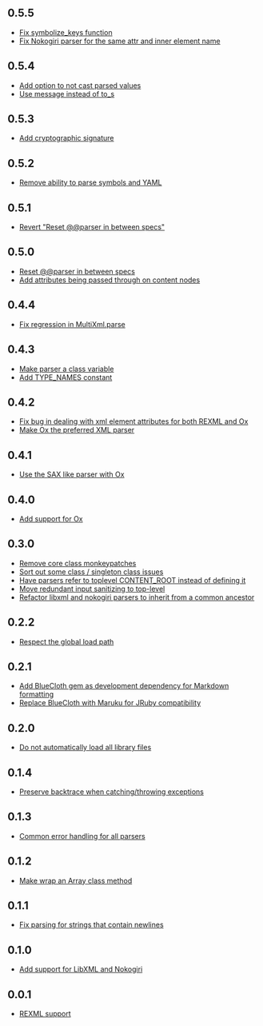 0.5.5
-----
* [Fix symbolize_keys function](https://github.com/sferik/multi_xml/commit/a4cae3aeb690999287cd30206399abaa5ce1ae81)
* [Fix Nokogiri parser for the same attr and inner element name](https://github.com/sferik/multi_xml/commit/a28ed86e2d7826b2edeed98552736b4c7ca52726)

0.5.4
-----
* [Add option to not cast parsed values](https://github.com/sferik/multi_xml/commit/44fc05fbcfd60cc8b555b75212471fab29fa8cd0)
* [Use message instead of to_s](https://github.com/sferik/multi_xml/commit/b06f0114434ffe1957dd7bc2712cb5b76c1b45fe)

0.5.3
-----
* [Add cryptographic signature](https://github.com/sferik/multi_xml/commit/f39f0c74308090737816c622dbb7d7aa28c646c0)

0.5.2
-----
* [Remove ability to parse symbols and YAML](https://github.com/sferik/multi_xml/pull/34)

0.5.1
-----
* [Revert "Reset @@parser in between specs"](https://github.com/sferik/multi_xml/issues/28)

0.5.0
-----
* [Reset @@parser in between specs](https://github.com/sferik/multi_xml/commit/b562bed265918b43ac1c4c638ae3a7ffe95ecd83)
* [Add attributes being passed through on content nodes](https://github.com/sferik/multi_xml/commit/631a8bb3c2253db0024f77f47c16d5a53b8128fd)

0.4.4
-----
* [Fix regression in MultiXml.parse](https://github.com/sferik/multi_xml/commit/45ae597d9a35cbd89cc7f5518c85bac30199fc06)

0.4.3
-----
* [Make parser a class variable](https://github.com/sferik/multi_xml/commit/6804ffc8680ed6466c66f2472f5e016c412c2c24)
* [Add TYPE_NAMES constant](https://github.com/sferik/multi_xml/commit/72a21f2e86c8e3ac9689cee5f3a62102cfb98028)

0.4.2
-----
* [Fix bug in dealing with xml element attributes for both REXML and Ox](https://github.com/sferik/multi_xml/commit/ba3c1ac427ff0268abaf8186fb4bd81100c99559)
* [Make Ox the preferred XML parser](https://github.com/sferik/multi_xml/commit/0a718d740c30fba426f300a929cda9ee8250d238)

0.4.1
-----
* [Use the SAX like parser with Ox](https://github.com/sferik/multi_xml/commit/d289d42817a32e48483c00d5361c76fbea62a166)

0.4.0
-----
* [Add support for Ox](https://github.com/sferik/multi_xml/pull/14)

0.3.0
-----
* [Remove core class monkeypatches](https://github.com/sferik/multi_xml/commit/f7cc3ce4d2924c0e0adc6935d1fba5ec79282938)
* [Sort out some class / singleton class issues](https://github.com/sferik/multi_xml/commit/a5dac06bcf658facaaf7afa295f1291c7be15a44)
* [Have parsers refer to toplevel CONTENT_ROOT instead of defining it](https://github.com/sferik/multi_xml/commit/94e6fa49e69b2a2467a0e6d3558f7d9815cae47e)
* [Move redundant input sanitizing to top-level](https://github.com/sferik/multi_xml/commit/4874148214dbbd2e5a4b877734e2519af42d6132)
* [Refactor libxml and nokogiri parsers to inherit from a common ancestor](https://github.com/sferik/multi_xml/commit/e0fdffcbfe641b6aaa3952ffa0570a893de325c2)

0.2.2
-----
* [Respect the global load path](https://github.com/sferik/multi_xml/commit/68eb3011b37f0e0222bb842abd2a78e1285a97c1)

0.2.1
-----
* [Add BlueCloth gem as development dependency for Markdown formatting](https://github.com/sferik/multi_xml/commit/18195cd1789176709f68f0d7f8df7fc944fe4d24)
* [Replace BlueCloth with Maruku for JRuby compatibility](https://github.com/sferik/multi_xml/commit/bad5516a5ec5e7ef7fc5a35c411721522357fa19)

0.2.0
-----
* [Do not automatically load all library files](https://github.com/sferik/multi_xml/commit/dbd0447e062e8930118573c5453150e9371e5955)

0.1.4
-----
* [Preserve backtrace when catching/throwing exceptions](https://github.com/sferik/multi_xml/commit/7475ee90201c2701fddd524082832d16ca62552d)

0.1.3
-----
* [Common error handling for all parsers](https://github.com/sferik/multi_xml/commit/5357c28eddc14e921fd1be1f445db602a8dddaf2)

0.1.2
-----
* [Make wrap an Array class method](https://github.com/sferik/multi_xml/commit/28307b69bd1d9460353c861466e425c2afadcf56)

0.1.1
-----
* [Fix parsing for strings that contain newlines](https://github.com/sferik/multi_xml/commit/68087a4ce50b5d63cfa60d6f1fcbc2f6d689e43f)

0.1.0
-----
* [Add support for LibXML and Nokogiri](https://github.com/sferik/multi_xml/commit/856bb17fce66601e0b3d3eb3b64dbeb25aed3bca)

0.0.1
-----
* [REXML support](https://github.com/sferik/multi_xml/commit/2a848384a7b90fb3e26b5a8d4dc3fa3e3f2db5fc)
